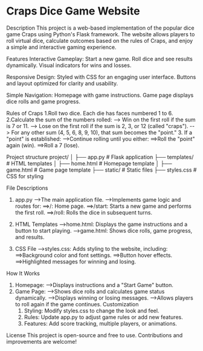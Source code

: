 # Craps Dice Game Website

Description
         This project is a web-based implementation of the popular dice game Craps using Python's Flask framework. The website allows players to roll virtual dice, calculate outcomes based on the rules of Craps, and enjoy a simple and interactive gaming experience.

Features
  Interactive Gameplay:
  Start a new game.
  Roll dice and see results dynamically.
  Visual indicators for wins and losses.
  
Responsive Design:
    Styled with CSS for an engaging user interface.
    Buttons and layout optimized for clarity and usability.

Simple Navigation:
    Homepage with game instructions.
    Game page displays dice rolls and game progress.
    
Rules of Craps
1.Roll two dice. Each die has faces numbered 1 to 6.
2.Calculate the sum of the numbers rolled:
   --> Win on the first roll if the sum is 7 or 11.
   --> Lose on the first roll if the sum is 2, 3, or 12 (called "craps").
   --> For any other sum (4, 5, 6, 8, 9, 10), that sum becomes the "point."
3. If a "point" is established:
    -->Continue rolling until you either:
        ==>Roll the "point" again (win).
        ==>Roll a 7 (lose).

Project structure
project/
│
├── app.py              # Flask application
├── templates/          # HTML templates
│   ├── home.html       # Homepage template
│   ├── game.html       # Game page template
├── static/             # Static files
    ├── styles.css      # CSS for styling

File Descriptions
1. app.py
    -->The main application file.
    -->Implements game logic and routes for:
        ==>/: Home page.
        ==>/start: Starts a new game and performs the first roll.
        ==>/roll: Rolls the dice in subsequent turns.

2. HTML Templates
    -->home.html: Displays the game instructions and a button to start playing.
    -->game.html: Shows dice rolls, game progress, and results.
3. CSS File
    -->styles.css: Adds styling to the website, including:
        ==>Background color and font settings.
        ==>Button hover effects.
        ==>Highlighted messages for winning and losing.

How It Works
1. Homepage:
    -->Displays instructions and a "Start Game" button.
2. Game Page:
    -->Shows dice rolls and calculates game status dynamically.
    -->Displays winning or losing messages.
    -->Allows players to roll again if the game continues.
Customization
    1. Styling: Modify styles.css to change the look and feel.
    2. Rules: Update app.py to adjust game rules or add new features.
    3. Features: Add score tracking, multiple players, or animations.

License
   This project is open-source and free to use. Contributions and improvements are welcome!

